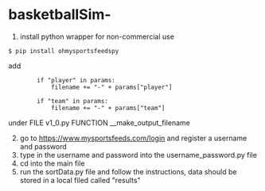 # basketballSim-

1.  install python wrapper for non-commercial use
```
$ pip install ohmysportsfeedspy
```
add 
```
        if "player" in params:
            filename += "-" + params["player"]

        if "team" in params:
            filename += "-" + params["team"]
```
under FILE v1_0.py FUNCTION  __make_output_filename


2. go to https://www.mysportsfeeds.com/login and register a username and password
3. type in the username and password into the username_password.py file
4. cd into the main file 
5. run the sortData.py file and follow the instructions, data should be stored in a local filed called "results"
